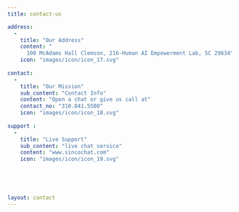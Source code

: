 ```yaml
---
title: contact-us

address: 
  -
    title: "Our Address"
    content: "
      100 McAdams Hall Clemson, 216-Human AI Empowerment Lab, SC 29634"
    icon: "images/icon/icon_17.svg"
      
contact: 
  -
    title: "Our Mission"
    sub_content: "Contact Info"
    content: "Open a chat or give us call at"
    contact_no: "310.841.5500"
    icon: "images/icon/icon_18.svg"
      
support : 
  -
    title: "Live Support"
    sub_content: "live chat service"
    content: "www.sincochat.com"
    icon: "images/icon/icon_19.svg"
    



  
layout: contact
---
```

